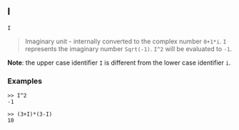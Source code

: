 ## I 

``` 
I  
``` 
> Imaginary unit - internally converted to the complex number `0+1*i`. `I` represents the imaginary number `Sqrt(-1)`. `I^2` will be evaluated to `-1`.

**Note**: the upper case identifier `I` is different from the lower case identifier `i`.
 
### Examples 
``` 
>> I^2
-1

>> (3+I)*(3-I)
10
```     